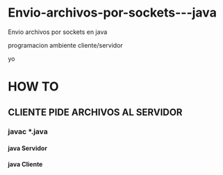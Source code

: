 # Envio-archivos-por-sockets---java
Envio archivos por sockets en java

programacion ambiente cliente/servidor 

yo


# HOW TO
## CLIENTE PIDE ARCHIVOS AL SERVIDOR

### javac *.java

#### java Servidor
#### java Cliente
